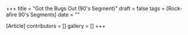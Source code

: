 +++
title = "Got the Bugs Out (90's Segment)"
draft = false
tags = [Rock-afire 90's Segments]
date = ""

[Article]
contributors = []
gallery = []
+++